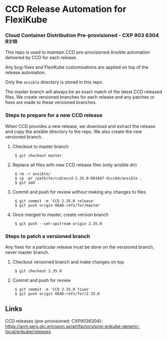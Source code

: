 CCD Release Automation for FlexiKube
====================================

### Cloud Container Distribution Pre-provisioned - CXP 903 6304 R31B

This repo is used to maintain CCD pre-provisioned Ansible automation delivered by CCD for
each release.

Any bug-fixes and FlexiKube customisations are applied on top of the release automation.

Only the `ansible` directory is stored in this repo.

The master branch will always be an exact match of the latest CCD released files. We create versioned branches for each release and any patches or fixes are made to these versioned branches.

### Steps to prepare for a new CCD release

When CCD provides a new release, we download and extract the release and copy the ansible directory to the repo. We also create the new versioned branch.

1. Checkout to master branch

        $ git checkout master

2. Replace all files with new CCD release files (only ansible dir)

        $ rm -r ansible/
        $ cp -pr /path/to/ccd/eccd-2.35.0-001607-dccc64/ansible .
        $ git add .

3. Commit and push for review *without* making any changes to files

        $ git commit -m 'CCD 2.35.0 release'
        $ git push origin HEAD:refs/for/master

4. Once merged to master, create version branch

        $ git push --set-upstream origin 2.35.0

### Steps to patch a versioned branch

Any fixes for a particular release must be done on the versioned branch, never master branch.

1. Checkout versioned branch and make changes on top

        $ git checkout 2.35.0

2. Commit and push for review

        $ git commit -m 'CCD 2.35.0 fixes'
        $ git push origin HEAD:refs/for/2.35.0


Links
-----

CCD releases (pre-provisioned: CXP9036304): https://arm.sero.gic.ericsson.se/artifactory/proj-erikube-generic-local/erikube/releases

